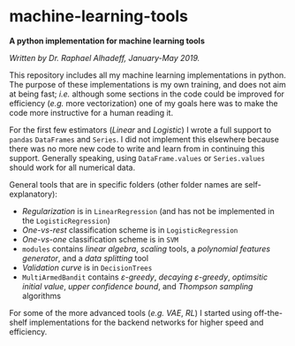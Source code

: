 # machine-learning-tools
**A python implementation for machine learning tools**

*Written by Dr. Raphael Alhadeff, January-May 2019.*

This repository includes all my machine learning implementations in python. The purpose of these implementations is my own training, and does not aim at being fast; *i.e.* although some sections in the code could be improved for efficiency (*e.g.* more vectorization) one of my goals here was to make the code more instructive for a human reading it.

For the first few estimators (_Linear_ and _Logistic_) I wrote a full support to `pandas` `DataFrames` and `Series`. I did not implement this elsewhere because there was no more new code to write and learn from in continuing this support. Generally speaking, using `DataFrame.values` or `Series.values` should work for all numerical data.  

General tools that are in specific folders (other folder names are self-explanatory):
 * _Regularization_ is in `LinearRegression` (and has not be implemented in the `LogisticRegression`)
 * _One-vs-rest_ classification scheme is in `LogisticRegression`
 * _One-vs-one_ classification scheme is in `SVM`
 * `modules` contains _linear algebra_, _scaling_ tools, a _polynomial features generator_, and a _data splitting_ tool
 * _Validation curve_ is in `DecisionTrees`
 * `MultiArmedBandit` contains _ε-greedy_, _decaying ε-greedy_, _optimsitic initial value_, _upper confidence bound_, and _Thompson sampling_ algorithms
 

For some of the more advanced tools (*e.g.* _VAE_, _RL_) I started using off-the-shelf implementations for the backend networks for higher speed and efficiency.
